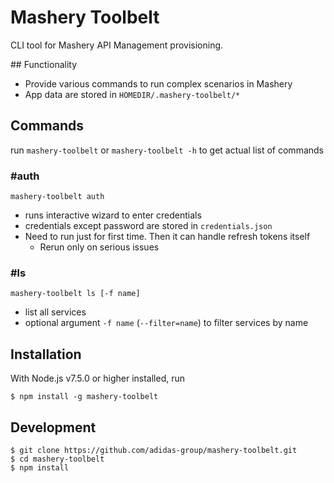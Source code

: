 # Mashery Toolbelt
CLI tool for Mashery API Management provisioning.


## Functionality

- Provide various commands to run complex scenarios in Mashery
- App data are stored in `HOMEDIR/.mashery-toolbelt/*`


## Commands

run `mashery-toolbelt` or `mashery-toolbelt -h` to get actual list of commands

### #auth

```
mashery-toolbelt auth
```

- runs interactive wizard to enter credentials
- credentials except password are stored in `credentials.json`
- Need to run just for first time. Then it can handle refresh tokens itself
  - Rerun only on serious issues


### #ls

```
mashery-toolbelt ls [-f name]
```

- list all services
- optional argument `-f name` (`--filter=name`) to filter services by name


## Installation
With Node.js v7.5.0 or higher installed, run

```
$ npm install -g mashery-toolbelt
```

## Development

```
$ git clone https://github.com/adidas-group/mashery-toolbelt.git
$ cd mashery-toolbelt
$ npm install
```
